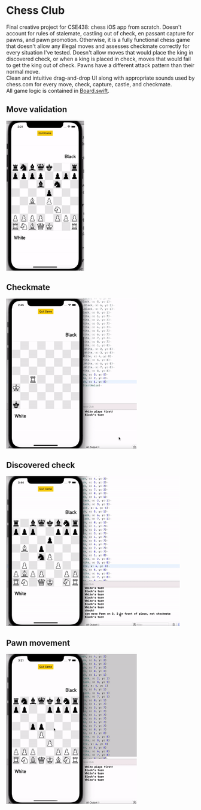 # Chess Club

Final creative project for CSE438: chess iOS app from scratch. Doesn't account for rules of stalemate, castling out of check, en passant capture for pawns, and pawn promotion. Otherwise, it is a fully functional chess game that doesn't allow any illegal moves and assesses checkmate correctly for every situation I've tested. Doesn't allow moves that would place the king in discovered check, or when a king is placed in check, moves that would fail to get the king out of check. Pawns have a different attack pattern than their normal move.\
Clean and intuitive drag-and-drop UI along with appropriate sounds used by chess.com for every move, check, capture, castle, and checkmate.\
All game logic is contained in [Board.swift](https://github.com/caberghausen/chessClub/blob/main/Chess%20Club/Board.swift).

## Move validation

<img src="./MoveValidation.gif" alt="Move validation example" height="400"/>

## Checkmate

<img src = "./Checkmate.gif" alt="Checkmate example" height="400"/>

## Discovered check

<img src="./DiscoveredCheck.gif" alt="Discovered check example" height="400"/>

## Pawn movement

<img src="./PawnMovement.gif" alt="Pawn movement example" height="400"/>
